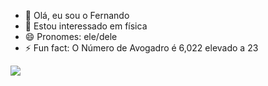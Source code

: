 - 👋 Olá, eu sou o Fernando
- 👀 Estou interessado em física
- 😄 Pronomes: ele/dele
- ⚡ Fun fact: O Número de Avogadro é 6,022 elevado a 23



![](https://media1.tenor.com/m/EfI6hiM0sYYAAAAC/%D0%B2%D0%B0%D1%80.gif)
